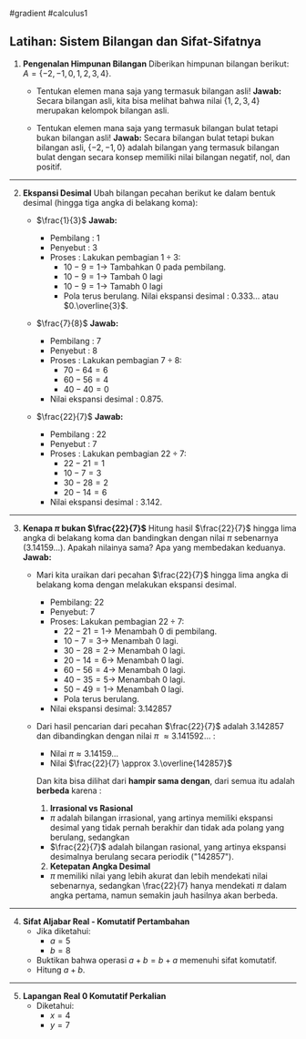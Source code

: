 #gradient #calculus1 

## Latihan: Sistem Bilangan dan Sifat-Sifatnya

1. **Pengenalan Himpunan Bilangan**
   Diberikan himpunan bilangan berikut:
   $A = \{-2,-1,0,1,2,3,4\}$.
   - Tentukan elemen mana saja yang termasuk bilangan asli!
     **Jawab:**
     Secara bilangan asli, kita bisa melihat bahwa nilai $\{1,2,3,4\}$ merupakan kelompok bilangan asli.
     
   - Tentukan elemen mana saja yang termasuk bilangan bulat tetapi bukan bilangan asli! 
     **Jawab:**
     Secara bilangan bulat tetapi bukan bilangan asli, $\{-2,-1,0\}$ adalah bilangan yang termasuk bilangan bulat dengan secara konsep memiliki nilai bilangan negatif, nol, dan positif.

___

2. **Ekspansi Desimal**
   Ubah bilangan pecahan berikut ke dalam bentuk desimal (hingga tiga angka di belakang koma):
   - $\frac{1}{3}$
     **Jawab:** 
     - Pembilang : 1
     - Penyebut : 3
     - Proses :
       Lakukan pembagian $1 \div 3$: 
	    - $10 - 9 = 1 \rightarrow$ Tambahkan $0$ pada pembilang. 
	    - $10 - 9 = 1 \rightarrow$ Tambah 0 lagi
	    - $10-9 = 1 \rightarrow$ Tamabh 0 lagi
	    - Pola terus berulang.
     Nilai ekspansi desimal : $0.333\dots$ atau $0.\overline{3}$.
     
   - $\frac{7}{8}$
     **Jawab:**
     - Pembilang : 7
     - Penyebut : 8
     - Proses :
       Lakukan pembagian $7 \div 8$:
	     - $70-64 = 6$
	     - $60 - 56 = 4$
	     - $40 - 40 = 0$
     - Nilai ekspansi desimal : $0.875$.
       
   - $\frac{22}{7}$
     **Jawab:**
     - Pembilang : 22
     - Penyebut : 7
     - Proses : 
       Lakukan pembagian $22 \div 7$:
	     - $22 - 21 = 1$
	     - $10 - 7 = 3$
	     - $30 - 28 = 2$
	     - $20-14=6$
     - Nilai ekspansi desimal : $3.142$.

___

3. **Kenapa $\pi$ bukan $\frac{22}{7}$**
   Hitung hasil $\frac{22}{7}$ hingga lima angka di belakang koma dan bandingkan dengan nilai $\pi$ sebenarnya ($3.14159\dots$). Apakah nilainya sama? Apa yang membedakan keduanya.
	**Jawab:**
	- Mari kita uraikan dari pecahan $\frac{22}{7}$ hingga lima angka di belakang koma dengan melakukan ekspansi desimal.
		- Pembilang: $22$
		- Penyebut: $7$
		- Proses:
		  Lakukan pembagian $22 \div 7$:
		  - $22 - 21 = 1 \rightarrow$ Menambah 0 di pembilang.
		  - $10 - 7 = 3 \rightarrow$ Menambah 0 lagi.
		  - $30 - 28 = 2\rightarrow$ Menambah 0 lagi.
		  - $20 - 14 = 6 \rightarrow$ Menambah 0 lagi.
		  - $60 - 56 = 4 \rightarrow$ Menambah 0 lagi.
		  - $40 - 35=5 \rightarrow$ Menambah 0 lagi.
		  - $50-49=1 \rightarrow$ Menambah 0 lagi.
		  - Pola terus berulang.
		- Nilai ekspansi desimal: $3.142857$
	- Dari hasil pencarian dari pecahan $\frac{22}{7}$ adalah $3.142857$ dan dibandingkan dengan nilai $\pi$ $\approx 3.141592\dots$ :
		- Nilai $\pi \approx 3.14159\dots$
		- Nilai $\frac{22}{7} \approx 3.\overline{142857}$
	  
	  Dan kita bisa dilihat dari **hampir sama dengan**, dari semua itu adalah **berbeda** karena :
	  1. **Irrasional vs Rasional**
	    - $\pi$ adalah bilangan irrasional, yang artinya memiliki ekspansi desimal yang tidak pernah berakhir dan tidak ada polang yang berulang, sedangkan
		- $\frac{22}{7}$ adalah bilangan rasional, yang artinya ekspansi desimalnya berulang secara periodik ("$142857$").
	  2. **Ketepatan Angka Desimal**
		- $\pi$ memiliki nilai yang lebih akurat dan lebih mendekati nilai sebenarnya, sedangkan \frac{22}{7} hanya mendekati $\pi$ dalam angka pertama, namun semakin jauh hasilnya akan berbeda.
	
		    

___

4. **Sifat Aljabar Real - Komutatif Pertambahan**
   - Jika diketahui:
	   - $a = 5$
	   - $b = 8$
	- Buktikan bahwa operasi $a + b = b + a$ memenuhi sifat komutatif.
	- Hitung $a + b$.

___

5. **Lapangan Real 0 Komutatif Perkalian**
   - Diketahui:
		- $x=4$
		- $y=7$
   